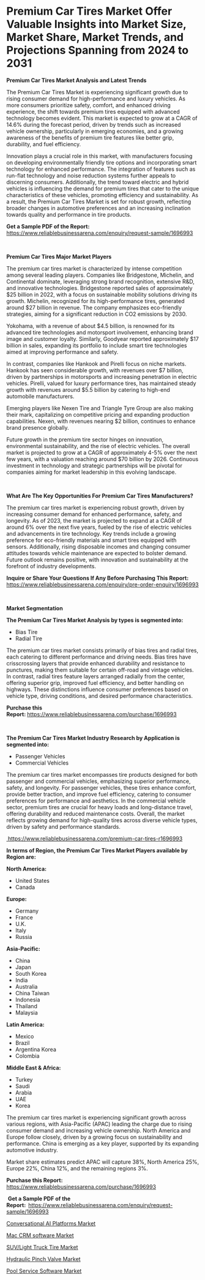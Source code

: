 <p><h1>Premium Car Tires Market Offer Valuable Insights into Market Size, Market Share, Market Trends, and Projections Spanning from 2024 to 2031</h1></p><p><strong>Premium Car Tires Market Analysis and Latest Trends</strong></p>
<p><p>The Premium Car Tires Market is experiencing significant growth due to rising consumer demand for high-performance and luxury vehicles. As more consumers prioritize safety, comfort, and enhanced driving experience, the shift towards premium tires equipped with advanced technology becomes evident. This market is expected to grow at a CAGR of 14.6% during the forecast period, driven by trends such as increased vehicle ownership, particularly in emerging economies, and a growing awareness of the benefits of premium tire features like better grip, durability, and fuel efficiency.</p><p>Innovation plays a crucial role in this market, with manufacturers focusing on developing environmentally friendly tire options and incorporating smart technology for enhanced performance. The integration of features such as run-flat technology and noise reduction systems further appeals to discerning consumers. Additionally, the trend toward electric and hybrid vehicles is influencing the demand for premium tires that cater to the unique characteristics of these vehicles, promoting efficiency and sustainability. As a result, the Premium Car Tires Market is set for robust growth, reflecting broader changes in automotive preferences and an increasing inclination towards quality and performance in tire products.</p></p>
<p><strong>Get a Sample PDF of the Report:&nbsp;</strong> <a href="https://www.reliablebusinessarena.com/enquiry/request-sample/1696993?utm_campaign=1552&utm_medium=2&utm_source=Github&utm_content=ia&utm_term=20102024&utm_id=premium-car-tires">https://www.reliablebusinessarena.com/enquiry/request-sample/1696993</a></p>
<p>&nbsp;</p>
<p><strong>Premium Car Tires Major Market Players</strong></p>
<p><p>The premium car tires market is characterized by intense competition among several leading players. Companies like Bridgestone, Michelin, and Continental dominate, leveraging strong brand recognition, extensive R&D, and innovative technologies. Bridgestone reported sales of approximately $25 billion in 2022, with a focus on sustainable mobility solutions driving its growth. Michelin, recognized for its high-performance tires, generated around $27 billion in revenue. The company emphasizes eco-friendly strategies, aiming for a significant reduction in CO2 emissions by 2030.</p><p>Yokohama, with a revenue of about $4.5 billion, is renowned for its advanced tire technologies and motorsport involvement, enhancing brand image and customer loyalty. Similarly, Goodyear reported approximately $17 billion in sales, expanding its portfolio to include smart tire technologies aimed at improving performance and safety.</p><p>In contrast, companies like Hankook and Pirelli focus on niche markets. Hankook has seen considerable growth, with revenues over $7 billion, driven by partnerships in motorsports and increasing penetration in electric vehicles. Pirelli, valued for luxury performance tires, has maintained steady growth with revenues around $5.5 billion by catering to high-end automobile manufacturers.</p><p>Emerging players like Nexen Tire and Triangle Tyre Group are also making their mark, capitalizing on competitive pricing and expanding production capabilities. Nexen, with revenues nearing $2 billion, continues to enhance brand presence globally.</p><p>Future growth in the premium tire sector hinges on innovation, environmental sustainability, and the rise of electric vehicles. The overall market is projected to grow at a CAGR of approximately 4-5% over the next few years, with a valuation reaching around $70 billion by 2026. Continuous investment in technology and strategic partnerships will be pivotal for companies aiming for market leadership in this evolving landscape.</p></p>
<p>&nbsp;</p>
<p><strong>What Are The Key Opportunities For Premium Car Tires Manufacturers?</strong></p>
<p><p>The premium car tires market is experiencing robust growth, driven by increasing consumer demand for enhanced performance, safety, and longevity. As of 2023, the market is projected to expand at a CAGR of around 6% over the next five years, fueled by the rise of electric vehicles and advancements in tire technology. Key trends include a growing preference for eco-friendly materials and smart tires equipped with sensors. Additionally, rising disposable incomes and changing consumer attitudes towards vehicle maintenance are expected to bolster demand. Future outlook remains positive, with innovation and sustainability at the forefront of industry developments.</p></p>
<p><strong>Inquire or Share Your Questions If Any Before Purchasing This Report:</strong> <a href="https://www.reliablebusinessarena.com/enquiry/pre-order-enquiry/1696993?utm_campaign=1552&utm_medium=2&utm_source=Github&utm_content=ia&utm_term=20102024&utm_id=premium-car-tires">https://www.reliablebusinessarena.com/enquiry/pre-order-enquiry/1696993</a></p>
<p>&nbsp;</p>
<p><strong>Market Segmentation</strong></p>
<p><strong>The Premium Car Tires Market Analysis by types is segmented into:</strong></p>
<p><ul><li>Bias Tire</li><li>Radial Tire</li></ul></p>
<p><p>The premium car tires market consists primarily of bias tires and radial tires, each catering to different performance and driving needs. Bias tires have crisscrossing layers that provide enhanced durability and resistance to punctures, making them suitable for certain off-road and vintage vehicles. In contrast, radial tires feature layers arranged radially from the center, offering superior grip, improved fuel efficiency, and better handling on highways. These distinctions influence consumer preferences based on vehicle type, driving conditions, and desired performance characteristics.</p></p>
<p><strong>Purchase this Report:&nbsp;</strong><a href="https://www.reliablebusinessarena.com/purchase/1696993?utm_campaign=1552&utm_medium=2&utm_source=Github&utm_content=ia&utm_term=20102024&utm_id=premium-car-tires">https://www.reliablebusinessarena.com/purchase/1696993</a></p>
<p>&nbsp;</p>
<p><strong>The Premium Car Tires Market Industry Research by Application is segmented into:</strong></p>
<p><ul><li>Passenger Vehicles</li><li>Commercial Vehicles</li></ul></p>
<p><p>The premium car tires market encompasses tire products designed for both passenger and commercial vehicles, emphasizing superior performance, safety, and longevity. For passenger vehicles, these tires enhance comfort, provide better traction, and improve fuel efficiency, catering to consumer preferences for performance and aesthetics. In the commercial vehicle sector, premium tires are crucial for heavy loads and long-distance travel, offering durability and reduced maintenance costs. Overall, the market reflects growing demand for high-quality tires across diverse vehicle types, driven by safety and performance standards.</p></p>
<p><a href="https://www.reliablebusinessarena.com/premium-car-tires-r1696993?utm_campaign=1552&utm_medium=2&utm_source=Github&utm_content=ia&utm_term=20102024&utm_id=premium-car-tires">&nbsp;https://www.reliablebusinessarena.com/premium-car-tires-r1696993</a></p>
<p><strong>In terms of Region, the Premium Car Tires Market Players available by Region are:</strong></p>
<p>
    <p> <strong> North America: </strong>
        <ul>
            <li>United States</li>
            <li>Canada</li>
        </ul>
        </p> 
    <p> <strong> Europe: </strong>
        <ul>
            <li>Germany</li>
            <li>France</li>
            <li>U.K.</li>
            <li>Italy</li>
            <li>Russia</li>
        </ul>
        </p> 
    <p> <strong> Asia-Pacific: </strong>
        <ul>
            <li>China</li>
            <li>Japan</li>
            <li>South Korea</li>
            <li>India</li>
            <li>Australia</li>
            <li>China Taiwan</li>
            <li>Indonesia</li>
            <li>Thailand</li>
            <li>Malaysia</li>
        </ul>
        </p> 
    <p> <strong> Latin America: </strong>
        <ul>
            <li>Mexico</li>
            <li>Brazil</li>
            <li>Argentina Korea</li>
            <li>Colombia</li>
        </ul>
        </p> 
    <p> <strong> Middle East & Africa: </strong>
        <ul>
            <li>Turkey</li>
            <li>Saudi</li>
            <li>Arabia</li>
            <li>UAE</li>
            <li>Korea</li>
        </ul>
    </p>
    </p>
<p><p>The premium car tires market is experiencing significant growth across various regions, with Asia-Pacific (APAC) leading the charge due to rising consumer demand and increasing vehicle ownership. North America and Europe follow closely, driven by a growing focus on sustainability and performance. China is emerging as a key player, supported by its expanding automotive industry. </p><p>Market share estimates predict APAC will capture 38%, North America 25%, Europe 22%, China 12%, and the remaining regions 3%.</p></p>
<p><strong>Purchase this Report: </strong><a href="https://www.reliablebusinessarena.com/purchase/1696993?utm_campaign=1552&utm_medium=2&utm_source=Github&utm_content=ia&utm_term=20102024&utm_id=premium-car-tires">https://www.reliablebusinessarena.com/purchase/1696993</a></p>
<p>&nbsp;<strong>Get a Sample PDF of the Report:&nbsp;&nbsp;</strong><a href="https://www.reliablebusinessarena.com/enquiry/request-sample/1696993?utm_campaign=1552&utm_medium=2&utm_source=Github&utm_content=ia&utm_term=20102024&utm_id=premium-car-tires">https://www.reliablebusinessarena.com/enquiry/request-sample/1696993</a></p>
<p><strong></strong></p>
<p><p><a href="https://www.linkedin.com/pulse/conversational-ai-platforms-market-ecosystem-competitive-mw0fc?utm_campaign=1552&utm_medium=2&utm_source=Github&utm_content=ia&utm_term=20102024&utm_id=premium-car-tires">Conversational AI Platforms Market</a></p><p><a href="https://www.linkedin.com/pulse/mac-crm-software-market-size-type-product-global-industry-analysis-ygnqc?utm_campaign=1552&utm_medium=2&utm_source=Github&utm_content=ia&utm_term=20102024&utm_id=premium-car-tires">Mac CRM software Market</a></p><p><a href="https://github.com/MarciaRunte/Market-Research-Report-List-1/blob/main/suvlight-truck-tire-market.md?utm_campaign=1552&utm_medium=2&utm_source=Github&utm_content=ia&utm_term=20102024&utm_id=premium-car-tires">SUV/Light Truck Tire Market</a></p><p><a href="https://issuu.com/reportprime-2/docs/hydraulic-pinch-valve-market-size-2_6161e5d5b32946?utm_campaign=1552&utm_medium=2&utm_source=Github&utm_content=ia&utm_term=20102024&utm_id=premium-car-tires">Hydraulic Pinch Valve Market</a></p><p><a href="https://www.linkedin.com/pulse/pool-service-software-market-revolution-2024-2031-akmlc?utm_campaign=1552&utm_medium=2&utm_source=Github&utm_content=ia&utm_term=20102024&utm_id=premium-car-tires">Pool Service Software Market</a></p></p>